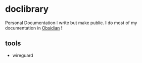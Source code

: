 # doclibrary
Personal Documentation I write but make public. I do most of my documentation in [Obsidian](https://obsidian.md/) !

## tools
- wireguard
